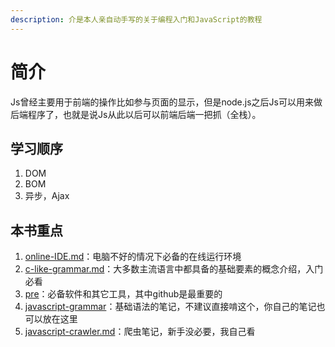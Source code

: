 ```yaml
---
description: 介是本人亲自动手写的关于编程入门和JavaScript的教程
---
```


# 简介

Js曾经主要用于前端的操作比如参与页面的显示，但是node.js之后Js可以用来做后端程序了，也就是说Js从此以后可以前端后端一把抓（全栈）。
## 学习顺序

1. DOM
2. BOM
3. 异步，Ajax

## 本书重点

1. [online-IDE.md](online-IDE.md "mention")：电脑不好的情况下必备的在线运行环境
2. [c-like-grammar.md](c-like-grammar.md "mention")：大多数主流语言中都具备的基础要素的概念介绍，入门必看
3. [pre](pre/ "mention")：必备软件和其它工具，其中github是最重要的
4. [javascript-grammar](javascript-grammar/ "mention")：基础语法的笔记，不建议直接啃这个，你自己的笔记也可以放在这里
5. [javascript-crawler.md](javascript-crawler.md "mention")：爬虫笔记，新手没必要，我自己看
